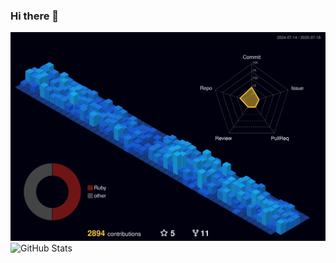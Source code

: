 ### Hi there 👋

![](./profile-3d-contrib/profile-night-view.svg)
![GitHub Stats](https://github-readme-streak-stats.herokuapp.com/?user=Crysicia&theme=highcontrast&hide_border=true)

<!--
**Crysicia/Crysicia** is a ✨ _special_ ✨ repository because its `README.md` (this file) appears on your GitHub profile.

Here are some ideas to get you started:

- 🔭 I’m currently working on ...
- 🌱 I’m currently learning ...
- 👯 I’m looking to collaborate on ...
- 🤔 I’m looking for help with ...
- 💬 Ask me about ...
- 📫 How to reach me: ...
- 😄 Pronouns: ...
- ⚡ Fun fact: ...
-->
